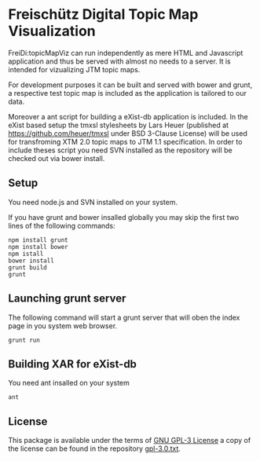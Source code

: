 Freischütz Digital Topic Map Visualization
=========================================

FreiDi:topicMapViz can run independently as mere HTML and Javascript application and thus be served with almost no needs to a server.
It is intended for vizualizing JTM topic maps.

For development purposes it can be built and served with bower and grunt, a respective test topic map is included as the application is tailored to our data.

Moreover a ant script for building a eXist-db application is included. In the eXist based setup the tmxsl stylesheets by Lars Heuer (published at https://github.com/heuer/tmxsl under BSD 3-Clause License) will be used for transfroming XTM 2.0 topic maps to JTM 1.1 specification. In order to include theses script you need SVN installed as the repository will be checked out via bower install.

Setup
-----
You need node.js and SVN installed on your system.

If you have grunt and bower insalled globally you may skip the first two lines of the following commands:

```shell
npm install grunt
npm install bower
npm istall
bower install
grunt build
grunt
```

Launching grunt server
----------------------

The following command will start a grunt server that will oben the index page in you system web browser.

```shell
grunt run
```

Building XAR for eXist-db
-------------------------

You need ant insalled on your system

```shell
ant
```

License
-------

This package is available under the terms of [GNU GPL-3 License](https://www.gnu.org/licenses/gpl.html) a copy of the license can be found in the repository [gpl-3.0.txt](gpl-3.0.txt).

